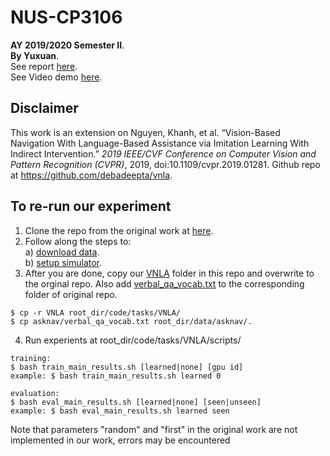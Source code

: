 # NUS-CP3106
<b>AY 2019/2020 Semester II</b>.  
<b>By Yuxuan</b>.  
See report [here](NUS_CP3106_REPORT_YUXUAN.pdf).  
See Video demo [here](https://youtu.be/JyBTJMctJJ0).  

## Disclaimer
This work is an extension on Nguyen, Khanh, et al. “Vision-Based Navigation With Language-Based Assistance via Imitation Learning With Indirect Intervention.” <i>2019 IEEE/CVF Conference on Computer Vision and Pattern Recognition (CVPR)</i>, 2019, doi:10.1109/cvpr.2019.01281. Github repo at https://github.com/debadeepta/vnla.

## To re-run our experiment
1) Clone the repo from the original work at [here](https://github.com/debadeepta/vnla).  
2) Follow along the steps to:  
  a) [download data](https://github.com/debadeepta/vnla/tree/master/data).  
  b) [setup simulator](https://github.com/debadeepta/vnla/tree/master/code).   
3) After you are done, copy our [VNLA](VNLA) folder in this repo and overwrite to the orginal repo. Also add [verbal_qa_vocab.txt](asknav/verbal_qa_vocab.txt) to the corresponding folder of original repo.
```
$ cp -r VNLA root_dir/code/tasks/VNLA/
$ cp asknav/verbal_qa_vocab.txt root_dir/data/asknav/.
```
4) Run experients at root_dir/code/tasks/VNLA/scripts/
```
training:
$ bash train_main_results.sh [learned|none] [gpu id]
example: $ bash train_main_results.sh learned 0

evaluation:
$ bash eval_main_results.sh [learned|none] [seen|unseen]
example: $ bash eval_main_results.sh learned seen
```
   Note that parameters "random" and "first" in the original work are not implemented in our work, errors may be encountered
